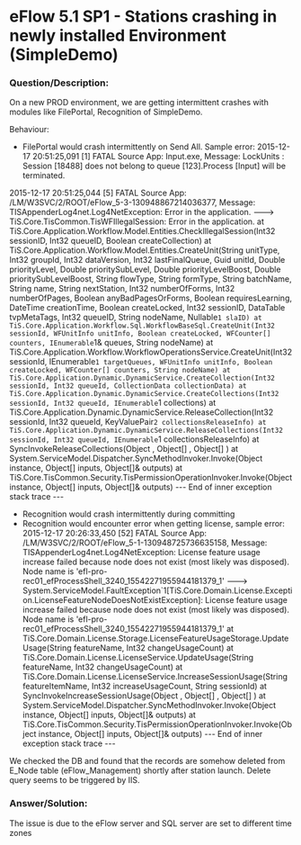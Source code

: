 # **eFlow 5.1 SP1 - Stations crashing in newly installed Environment (SimpleDemo)** #

### **Question/Description:** ###

On a new PROD environment, we are getting intermittent crashes with modules like FilePortal, Recognition of SimpleDemo.

Behaviour:
-	FilePortal would crash intermittently on Send All. Sample error:
2015-12-17 20:51:25,091 [1] FATAL Source App: Input.exe, Message: LockUnits : Session [18488] does not belong to queue [123].Process [Input] will be terminated.

2015-12-17 20:51:25,044 [5] FATAL Source App: /LM/W3SVC/2/ROOT/eFlow_5-3-130948867214036377, Message: 
TISAppenderLog4net.Log4NetException: Error in the application. ---> TiS.Core.TisCommon.TisWFIllegalSession: Error in the application.
   at TiS.Core.Application.Workflow.Model.Entities.CheckIllegalSession(Int32 sessionID, Int32 queueID, Boolean createCollection)
   at TiS.Core.Application.Workflow.Model.Entities.CreateUnit(String unitType, Int32 groupId, Int32 dataVersion, Int32 lastFinalQueue, Guid unitId, Double priorityLevel, Double prioritySubLevel, Double priorityLevelBoost, Double prioritySubLevelBoost, String flowType, String formType, String batchName, String name, String nextStation, Int32 numberOfForms, Int32 numberOfPages, Boolean anyBadPagesOrForms, Boolean requiresLearning, DateTime creationTime, Boolean createLocked, Int32 sessionID, DataTable tvpMetaTags, Int32 queueID, String nodeName, Nullable`1 slaID)
   at TiS.Core.Application.Workflow.Sql.WorkflowBaseSql.CreateUnit(Int32 sessionId, WFUnitInfo unitInfo, Boolean createLocked, WFCounter[] counters, IEnumerable`1& queues, String nodeName)
   at TiS.Core.Application.Workflow.WorkflowOperationsService.CreateUnit(Int32 sessionId, IEnumerable`1 targetQueues, WFUnitInfo unitInfo, Boolean createLocked, WFCounter[] counters, String nodeName)
   at TiS.Core.Application.Dynamic.DynamicService.CreateCollection(Int32 sessionId, Int32 queueId, CollectionData collectionData)
   at TiS.Core.Application.Dynamic.DynamicService.CreateCollections(Int32 sessionId, Int32 queueId, IEnumerable`1 collections)
   at TiS.Core.Application.Dynamic.DynamicService.ReleaseCollection(Int32 sessionId, Int32 queueId, KeyValuePair`2 collectionsReleaseInfo)
   at TiS.Core.Application.Dynamic.DynamicService.ReleaseCollections(Int32 sessionId, Int32 queueId, IEnumerable`1 collectionsReleaseInfo)
   at SyncInvokeReleaseCollections(Object , Object[] , Object[] )
   at System.ServiceModel.Dispatcher.SyncMethodInvoker.Invoke(Object instance, Object[] inputs, Object[]& outputs)
   at TiS.Core.TisCommon.Security.TisPermissionOperationInvoker.Invoke(Object instance, Object[] inputs, Object[]& outputs)
   --- End of inner exception stack trace ---
-	Recognition would crash intermittently during committing 
-	Recognition would encounter error when getting license, sample error:
2015-12-17 20:26:33,450 [52] FATAL Source App: /LM/W3SVC/2/ROOT/eFlow_5-1-130948725736635158, Message: 
TISAppenderLog4net.Log4NetException: License feature usage increase failed because node does not exist (most likely was disposed). Node name is 'efl-pro-rec01_efProcessShell_3240_15542271955944181379_1' ---> System.ServiceModel.FaultException`1[TiS.Core.Domain.License.Exception.LicenseFeatureNodeDoesNotExistException]: License feature usage increase failed because node does not exist (most likely was disposed). Node name is 'efl-pro-rec01_efProcessShell_3240_15542271955944181379_1'
   at TiS.Core.Domain.License.Storage.LicenseFeatureUsageStorage.UpdateUsage(String featureName, Int32 changeUsageCount)
   at TiS.Core.Domain.License.LicenseService.UpdateUsage(String featureName, Int32 changeUsageCount)
   at TiS.Core.Domain.License.LicenseService.IncreaseSessionUsage(String featureItemName, Int32 increaseUsageCount, String sessionId)
   at SyncInvokeIncreaseSessionUsage(Object , Object[] , Object[] )
   at System.ServiceModel.Dispatcher.SyncMethodInvoker.Invoke(Object instance, Object[] inputs, Object[]& outputs)
   at TiS.Core.TisCommon.Security.TisPermissionOperationInvoker.Invoke(Object instance, Object[] inputs, Object[]& outputs)
   --- End of inner exception stack trace ---


We checked the DB and found that the records are somehow deleted from E_Node table (eFlow_Management) shortly after station launch. Delete query seems to be triggered by IIS.


### **Answer/Solution:** ###

The issue is due to the eFlow server and SQL server are set to different time zones

